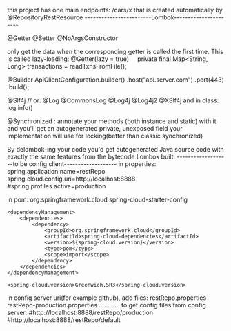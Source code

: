 this project has one main endpoints: /cars/x
that is created automatically by  @RepositoryRestResource
------------------------Lombok----------------------

@Getter @Setter @NoArgsConstructor

only get the data when the corresponding getter is called the first time. This is called lazy-loading:
@Getter(lazy = true)
    private final Map<String, Long> transactions = readTxnsFromFile();

@Builder
ApiClientConfiguration.builder()
        .host("api.server.com")
        .port(443)        
    .build();
    
@Slf4j // or: @Log @CommonsLog @Log4j @Log4j2 @XSlf4j
and in class: log.info()

 @Synchronized : annotate your methods (both instance and static) with it and you'll get an autogenerated private,
  unexposed field your implementation will use for locking(better than classic synchronized)
  
By delombok-ing your code you'd get autogenerated Java source code with exactly the same features from the bytecode Lombok built.
-------------------to be config client-------------------
in properties:
spring.application.name=restRepo
spring.cloud.config.uri=http://localhost:8888
#spring.profiles.active=production

in pom:
		<dependency>
			<groupId>org.springframework.cloud</groupId>
			<artifactId>spring-cloud-starter-config</artifactId>
		</dependency>


	<dependencyManagement>
		<dependencies>
			<dependency>
				<groupId>org.springframework.cloud</groupId>
				<artifactId>spring-cloud-dependencies</artifactId>
				<version>${spring-cloud.version}</version>
				<type>pom</type>
				<scope>import</scope>
			</dependency>
		</dependencies>
	</dependencyManagement>
	
	<spring-cloud.version>Greenwich.SR3</spring-cloud.version>

in config server uri(for example github), add files:
restRepo.properties
restRepo-production.properties
............
to get config files from config server:
#http://localhost:8888/restRepo/production
#http://localhost:8888/restRepo/default


